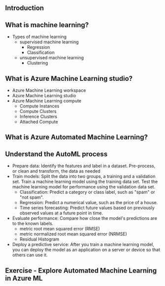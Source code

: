 ## Introduction
## What is machine learning?
  - Types of machine learning
    - supervised machine learning
      - Regression
      - Classification
    - unsupervised machine learning
      - Clustering
## What is Azure Machine Learning studio?
  - Azure Machine Learning workspace
  - Azure Machine Learning studio
  - Azure Machine Learning compute
    - Compute Instances
    - Compute Clusters
    - Inference Clusters
    - Attached Compute
## What is Azure Automated Machine Learning?
## Understand the AutoML process
  - Prepare data: Identify the features and label in a dataset. Pre-process, or clean and transform, the data as needed
  - Train models: Split the data into two groups, a training and a validation set. Train a machine learning model using the training data set. Test the machine learning model for performance using the validation data set.
    - Classification: Predict a category or class label, such as "spam" or "not spam".
    - Regression: Predict a numerical value, such as the price of a house.
    - Time series forecasting: Predict future values based on previously observed values at a future point in time.
  - Evaluate performance: Compare how close the model's predictions are to the known labels.
    - metric root mean squared error (RMSE)
    - metric normalized root mean squared error (NRMSE)
    - Residual Histogram
  - Deploy a predictive service: After you train a machine learning model, you can deploy the model as an application on a server or device so that others can use it.
## Exercise - Explore Automated Machine Learning in Azure ML
